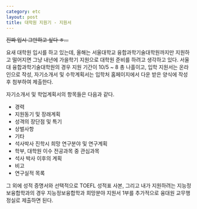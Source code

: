 ```yaml
---
category: etc
layout: post
title: 대학원 지원기 - 지원서 
---
```


<del>진짜 입시 그만하고 싶다 ㅎ...</del>

요새 대학원 입시를 하고 있는데, 올해는 서울대학교 융합과학기술대학원까지만 지원하고 떨어지면 그냥 내년에 가을학기 지원으로 대학원 준비를 하려고 생각하고 있다.
서울대 융합과학기술대학원의 경우 지원 기간이 10/5 ~ 8 총 나흘이고, 입학 지원서는 온라인으로 작성, 자기소개서 및 수학계획서는 입학처 홈페이지에서 다운 받은 양식에 작성 후 첨부하여 제출한다.

자기소개서 및 학업계획서의 항목들은 다음과 같다.
- 경력
- 지원동기 및 장래계획
- 성격의 장단점 및 특기
- 상벌사항
- 기타
- 석사박사 진학시 희망 연구분야 및 연구계획
- 학부, 대학원 이수 전공과목 중 관심과목
- 석사 박사 이후의 계획
- 비고
- 연구실적 목록

그 외에 성적 증명서와 선택적으로 TOEFL 성적표 사본, 그리고 내가 지원하려는 지능정보융합학과의 경우 지능정보융합학과 희망분야 지원서 1부를 추가적으로 융대원 교무행정실로 제출하면 된다.
